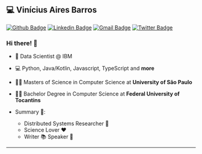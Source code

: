 
## :computer: Vinícius Aires Barros

[![Github Badge](https://img.shields.io/badge/-Github-000?style=flat-square&logo=Github&logoColor=white&link=https://github.com/v4ires)](https://github.com/v4ires)
[![Linkedin Badge](https://img.shields.io/badge/-LinkedIn-blue?style=flat-square&logo=Linkedin&logoColor=white&link=https://www.linkedin.com/in/v4ires/)](https://www.linkedin.com/in/v4ires/)
[![Gmail Badge](https://img.shields.io/badge/-Gmail-c14438?style=flat-square&logo=Gmail&logoColor=white&link=mailto:v4ires@gmail.com)](mailto:v4ires@gmail.com)
[![Twitter Badge](https://img.shields.io/badge/-Twitter-1DA1F2?style=flat-square&logo=Twitter&logoColor=white&link=https://twitter.com/v4ires)](https://twitter.com/v4ires) 

### Hi there! 👋

- 🎲 Data Scientist @ IBM
- 💻 Python, Java/Kotlin, Javascript, TypeScript and **more**
- 👨‍🎓 Masters of Science in Computer Science at **University of São Paulo**
- 👨‍🎓 Bachelor Degree in Computer Science at **Federal University of Tocantins**

- Summary :rocket::
  - Distributed Systems Researcher :book:
  - Science Lover :heart:
  - Writer :books: Speaker :bust_in_silhouette:
---
